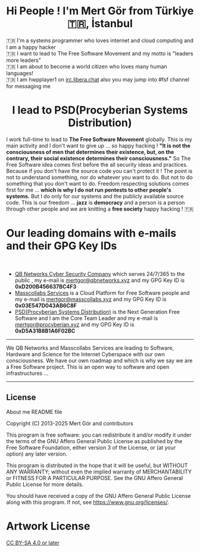 <h1 align=center>Hi People ! I'm Mert Gör from Türkiye 🇹🇷, İstanbul</h1>
🇹🇷 I'm a systems programmer who loves internet and cloud computing and I am a happy hacker <br>🇹🇷 I want to lead to The Free Software Movement and my motto is "leaders more leaders" <br>🇹🇷 I am about to become a world citizen who loves many human languages! <br>🇹🇷 I am hwpplayer1 on <a href="https://web.libera.chat/" target="_blank">irc.libera.chat</a> also you may jump into #fsf channel for messaging me</p>
<h1 align=center>I lead to PSD(Procyberian Systems Distribution)</h1>
<p>I work full-time to lead to <b>The Free Software Movement</b> globally. This is my main activity and I don't want to give up ... so happy hacking ! <b>"It is not the consciousness of men that determines their existence, but, on the contrary, their social existence determines their consciousness."</b> So The Free Software idea comes first before the all security ideas and practices. Because if you don't have the source code you can't protect it ! The point is not to understand something, nor do whatever you want to do. But not to do something that you don't want to do. Freedom respecting solutions comes first for me ... <b>which is why I do not run pentests to other people's systems.</b> But I do only for our systems and the publicly available source code. This is our freedom ... <b>jazz</b> is <b>democracy</b> and a person is a person through other people and we are knitting a <b>free society</b> happy hacking ! 🇹🇷
</p>
<h1>Our leading domains with e-mails and their GPG Key IDs</h1>
<br>
<p>
<ul>
<li><a href="https://www.github.com/qbnetworks" target="_blank">QB Networks Cyber Security Company</a> which serves 24/7/365 to the public , my e-mail is <a href="mailto:mertgor@qbnetworks.xyz">mertgor@qbnetworks.xyz</a> and my GPG Key ID is <b>0xD200B456637BC4F3</b></li>
<li><a href="https://www.github.com/masscollabs" target="_blank">Masscollabs Services</a> is a Cloud Platform for Free Software people and my e-mail is <a href="mailto:mertgor@masscollabs.xyz">mertgor@masscollabs.xyz</a> and my GPG Key ID is <b>0x03E547D043AB6C8F</b></li>
<li><a href="https://www.github.com/procyberian" target="_blank">PSD(Procyberian Systems Distribution)</a> is the Next Generation Free Software and I am the Core Team Leader and my e-mail is <a href="mailto:mertgor@procyberian.xyz">mertgor@procyberian.xyz</a> and my GPG Key ID is <b>0xD5A31B8B1A6F02BC</b>
</li>
</ul>
<hr>
<p>We QB Networks and Masscollabs Services are leading to Software, Hardware and Science for the Internet Cyberspace with our own consciousness. We have our own roadmap and which is why we say we are a Free Software project. This is an open way to software and open infrastructures ...</p>
<hr>

## License

About me README file

Copyright (C) 2013-2025 Mert Gör and contributors

This program is free software: you can redistribute it and/or modify
it under the terms of the GNU Affero General Public License as published
by the Free Software Foundation, either version 3 of the License, or
(at your option) any later version.

This program is distributed in the hope that it will be useful,
but WITHOUT ANY WARRANTY; without even the implied warranty of
MERCHANTABILITY or FITNESS FOR A PARTICULAR PURPOSE.  See the
GNU Affero General Public License for more details.

You should have received a copy of the GNU Affero General Public License
along with this program.  If not, see <https://www.gnu.org/licenses/>.

# Artwork License

[CC BY-SA 4.0 or later](by-sa.markdown)

